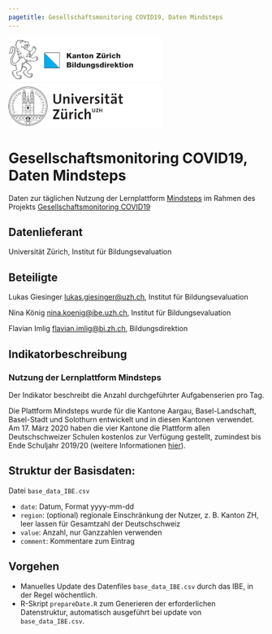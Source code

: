 ```yaml
---
pagetitle: Gesellschaftsmonitoring COVID19, Daten Mindsteps
---
```


![](https://github.com/bildungsmonitoringZH/bildungsmonitoringZH.github.io/raw/master/assets/ktzh_bi_logo_de-300x88.jpg)
![](https://github.com/bildungsmonitoringZH/bildungsmonitoringZH.github.io/raw/master/assets/uzh_logo_d_pos-300x88.jpg)

# Gesellschaftsmonitoring COVID19, Daten Mindsteps

Daten zur täglichen Nutzung der Lernplattform [Mindsteps](https://www.mindsteps.ch/) im Rahmen des Projekts [Gesellschaftsmonitoring COVID19](https://statistikzh.github.io/covid19monitoring/)

## Datenlieferant

Universität Zürich, Institut für Bildungsevaluation

## Beteiligte

Lukas Giesinger <lukas.giesinger@uzh.ch>, Institut für Bildungsevaluation

Nina König <nina.koenig@ibe.uzh.ch>, Institut für Bildungsevaluation

Flavian Imlig <flavian.imlig@bi.zh.ch>, Bildungsdirektion

## Indikatorbeschreibung

### Nutzung der Lernplattform Mindsteps

Der Indikator beschreibt die Anzahl durchgeführter Aufgabenserien pro Tag.

Die Plattform Mindsteps wurde für die Kantone Aargau, Basel-Landschaft, Basel-Stadt und Solothurn entwickelt und in diesen Kantonen verwendet. Am 17. März 2020 haben die vier Kantone die Plattform allen Deutschschweizer Schulen kostenlos zur Verfügung gestellt, zumindest bis Ende Schuljahr 2019/20 (weitere Informationen [hier](https://www.mindsteps.ch/header/aktuelles/detail/kostenlose-nutzung-von-mindsteps-bis-ende-schuljahr-201920/)).

## Struktur der Basisdaten:

Datei `base_data_IBE.csv`

* `date`: Datum, Format yyyy-mm-dd
* `region`: (optional) regionale Einschränkung der Nutzer, z. B. Kanton ZH, leer lassen für Gesamtzahl der Deutschschweiz
* `value`: Anzahl, nur Ganzzahlen verwenden
* `comment`: Kommentare zum Eintrag

## Vorgehen

* Manuelles Update des Datenfiles `base_data_IBE.csv` durch das IBE, in der Regel wöchentlich.
* R-Skript `prepareDate.R` zum Generieren der erforderlichen Datenstruktur, automatisch ausgeführt bei update von `base_data_IBE.csv`.
